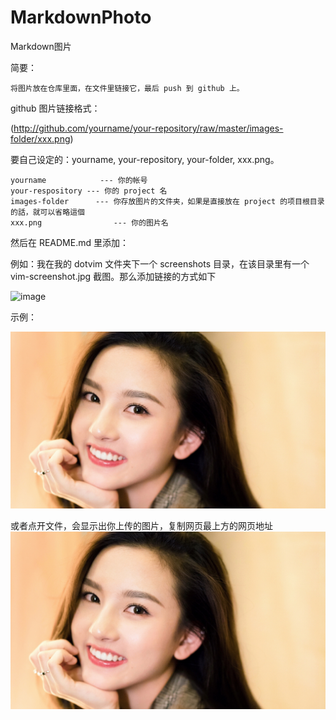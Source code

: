 # MarkdownPhoto
Markdown图片


简要：

    将图片放在仓库里面，在文件里链接它，最后 push 到 github 上。

github 图片链接格式：

(http://github.com/yourname/your-repository/raw/master/images-folder/xxx.png)

要自己设定的：yourname, your-repository, your-folder, xxx.png。

    yourname            --- 你的帐号
    your-respository --- 你的 project 名
    images-folder      --- 你存放图片的文件夹，如果是直接放在 project 的项目根目录的話，就可以省略這個
    xxx.png                --- 你的图片名

然后在 README.md 里添加：

例如：我在我的 dotvim 文件夹下一个 screenshots 目录，在该目录里有一个 vim-screenshot.jpg 截图。那么添加链接的方式如下

 ![image](https://github.com/ButBueatiful/dotvim/raw/master/screenshots/vim-screenshot.jpg)

示例：

![image](https://raw.githubusercontent.com/EnochStudio/MarkdownPhoto/master/songzuer-010.jpg)

或者点开文件，会显示出你上传的图片，复制网页最上方的网页地址
![image](https://github.com/EnochStudio/MarkdownPhoto/blob/master/songzuer-010.jpg)
